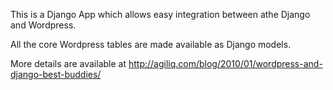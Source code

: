 This is a Django App which allows easy
integration between athe Django and Wordpress.

All the core Wordpress tables are made available as Django models.

More details are available at
http://agiliq.com/blog/2010/01/wordpress-and-django-best-buddies/



